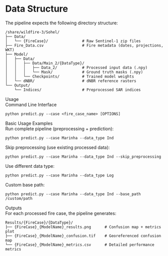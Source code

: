 # Data Structure
The pipeline expects the following directory structure:

```
/share/wildfire-3/Sohel/  
├── Data/  
│   └── {FireCase}/               # Raw Sentinel-1 zip files  
├── Fire_Data.csv                 # Fire metadata (dates, projections, WKT)  
├── Model/  
│   ├── Data/  
│   │   ├── Data/Main_2/{DataType}/  
│   │   │   ├── Data_2/           # Processed input data (.npy)  
│   │   │   └── Mask/             # Ground truth masks (.npy)  
│   │   └── Checkpoints/          # Trained model weights  
│   └── dNBR/                     # dNBR reference rasters  
└── Output/  
    └── Indices/                  # Preprocessed SAR indices
```

Usage  
Command Line Interface  
```
python predict.py --case <fire_case_name> [OPTIONS]  
```
Basic Usage Examples  
Run complete pipeline (preprocessing + prediction):  
```
python predict.py --case Marinha --data_type Ind  
```
Skip preprocessing (use existing processed data):  
```
python predict.py --case Marinha --data_type Ind --skip_preprocessing  
```
Use different data type:  
```
python predict.py --case Marinha --data_type Log  
```
Custom base path:  
```
python predict.py --case Marinha --data_type Ind --base_path /custom/path  
```  
Outputs  
For each processed fire case, the pipeline generates:  
```
Results/{FireCase}/{DataType}/
├── {FireCase}_{ModelName}_results.png      # Confusion map + metrics plot
├── {FireCase}_{ModelName}_confusion.tif    # Georeferenced confusion map
└── {FireCase}_{ModelName}_metrics.csv      # Detailed performance metrics
```
